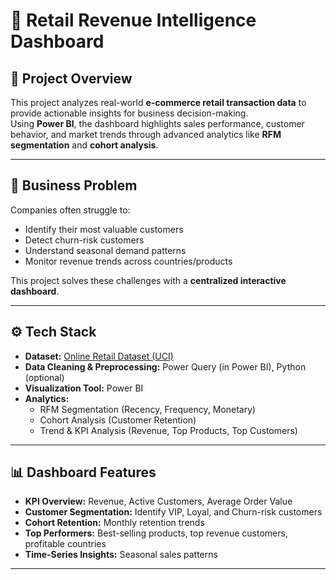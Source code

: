 # 🛒 Retail Revenue Intelligence Dashboard

## 📌 Project Overview
This project analyzes real-world **e-commerce retail transaction data** to provide actionable insights for business decision-making.  
Using **Power BI**, the dashboard highlights sales performance, customer behavior, and market trends through advanced analytics like **RFM segmentation** and **cohort analysis**.

---

## 🎯 Business Problem
Companies often struggle to:
- Identify their most valuable customers
- Detect churn-risk customers
- Understand seasonal demand patterns
- Monitor revenue trends across countries/products

This project solves these challenges with a **centralized interactive dashboard**.

---

## ⚙️ Tech Stack
- **Dataset:** [Online Retail Dataset (UCI)](https://www.kaggle.com/datasets/carrie1/ecommerce-data)  
- **Data Cleaning & Preprocessing:** Power Query (in Power BI), Python (optional)  
- **Visualization Tool:** Power BI  
- **Analytics:**  
  - RFM Segmentation (Recency, Frequency, Monetary)  
  - Cohort Analysis (Customer Retention)  
  - Trend & KPI Analysis (Revenue, Top Products, Top Customers)

---

## 📊 Dashboard Features
- **KPI Overview:** Revenue, Active Customers, Average Order Value  
- **Customer Segmentation:** Identify VIP, Loyal, and Churn-risk customers  
- **Cohort Retention:** Monthly retention trends  
- **Top Performers:** Best-selling products, top revenue customers, profitable countries  
- **Time-Series Insights:** Seasonal sales patterns

---
